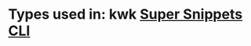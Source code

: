 # Types used in: kwk <a title="kwk super snippets CLI" href="https://github.com/kwk-super-snippets/cli">Super Snippets CLI</a>
